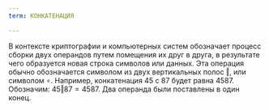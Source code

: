 ```yaml
---
term: КОНКАТЕНАЦИЯ

---
```

В контексте криптографии и компьютерных систем обозначает процесс сборки двух операндов путем помещения их друг в друга, в результате чего образуется новая строка символов или данных. Эта операция обычно обозначается символом из двух вертикальных полос $\Vert$, или символом $\circ$. Например, конкатенация $45$ с $87$ будет равна $4587$. Обозначим: $45 \Vert 87 = 4587$. Два операнда были поставлены в один конец.